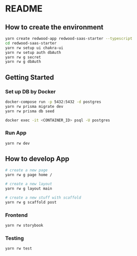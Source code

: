 # README
## How to create the environment
```sh
yarn create redwood-app redwood-saas-starter --typescript
cd redwood-saas-starter
yarn rw setup ui chakra-ui
yarn rw setup auth dbAuth
yarn rw g secret
yarn rw g dbAuth
```

## Getting Started
### Set up DB by Docker
```sh
docker-compose run -p 5432:5432 -d postgres
yarn rw prisma migrate dev
yarn rw prisma db seed

docker exec -it <CONTAINER_ID> psql -U postgres
```

### Run App
```sh
yarn rw dev
```

## How to develop App
```sh
# create a new page
yarn rw g page home /

# create a new layout
yarn rw g layout main

# create a new stuff with scaffold
yarn rw g scaffold post
```

### Frontend
```sh
yarn rw storybook
```

### Testing
```sh
yarn rw test
```
